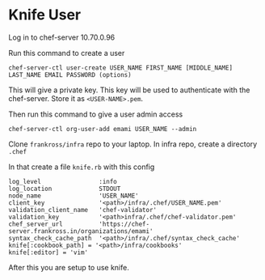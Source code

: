 # Knife User

Log in to chef-server 10.70.0.96

Run this command to create a user

	chef-server-ctl user-create USER_NAME FIRST_NAME [MIDDLE_NAME] LAST_NAME EMAIL PASSWORD (options)

This will give a private key. This key will be used to authenticate with the chef-server. Store it as `<USER-NAME>.pem`.

Then run this command to give a user admin access

	chef-server-ctl org-user-add emami USER_NAME --admin

Clone `frankross/infra` repo to your laptop. In infra repo, create a directory `.chef`

In that create a file `knife.rb` with this config

```
log_level                :info
log_location             STDOUT
node_name                'USER_NAME'
client_key               '<path>/infra/.chef/USER_NAME.pem'
validation_client_name   'chef-validator'
validation_key           '<path>infra/.chef/chef-validator.pem'
chef_server_url          'https://chef-server.frankross.in/organizations/emami'
syntax_check_cache_path  '<path>/infra/.chef/syntax_check_cache'
knife[:cookbook_path] = '<path>/infra/cookbooks'
knife[:editor] = 'vim'
```

After this you are setup to use knife.
